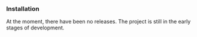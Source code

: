 ### Installation

At the moment, there have been no releases. The project is still in the early stages of development.
